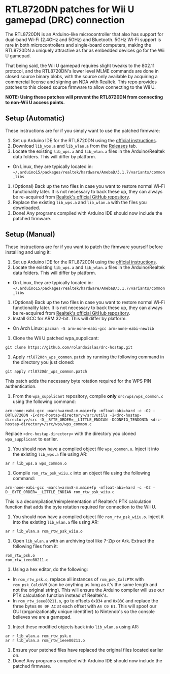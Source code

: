 # RTL8720DN patches for Wii U gamepad (DRC) connection

The RTL8720DN is an Arduino-like microcontroller that also has support for dual-band Wi-Fi (2.4GHz and 5GHz) and Bluetooth. 5GHz Wi-Fi support is rare in both microcontrollers and single-board computers, making the RTL8720DN a uniquely attractive as far as embedded devices go for the Wii U gamepad.

That being said, the Wii U gamepad requires slight tweaks to the 802.11 protocol, and the RTL8720DN's lower level MLME commands are done in closed source binary blobs, with the source only available by acquiring a commercial license and signing an NDA with Realtek. This repo provides patches to this closed source firmware to allow connecting to the Wii U.

**NOTE: Using these patches will prevent the RTL8720DN from connecting to non-Wii U access points.**

## Setup (Automatic)

These instructions are for if you simply want to use the patched firmware:

1. Set up Arduino IDE for the RTL8720DN using the [official instructions](https://www.amebaiot.com/en/amebad-bw16-arduino-getting-started/).
1. Download `lib_wps.a` and `lib_wlan.a` from the [Releases](/vanilla-wiiu/rtl8720dn/releases) tab.
1. Locate the existing `lib_wps.a` and `lib_wlan.a` files in the Arduino/Realtek data folders. This will differ by platform.
  - On Linux, they are typically located in: `~/.arduino15/packages/realtek/hardware/AmebaD/3.1.7/variants/common_libs`
1. (Optional) Back up the two files in case you want to restore normal Wi-Fi functionality later. It is not necessary to back these up, they can always be re-acquired from [Realtek's official GitHub repository](https://github.com/ambiot/ambd_arduino/tree/dev/Arduino_package/hardware/variants/common_libs).
1. Replace the existing `lib_wps.a` and `lib_wlan.a` with the files you downloaded. 
1. Done! Any programs compiled with Arduino IDE should now include the patched firmware.

## Setup (Manual)

These instructions are for if you want to patch the firmware yourself before installing and using it:

1. Set up Arduino IDE for the RTL8720DN using the [official instructions](https://www.amebaiot.com/en/amebad-bw16-arduino-getting-started/).
1. Locate the existing `lib_wps.a` and `lib_wlan.a` files in the Arduino/Realtek data folders. This will differ by platform.
  - On Linux, they are typically located in: `~/.arduino15/packages/realtek/hardware/AmebaD/3.1.7/variants/common_libs`
1. (Optional) Back up the two files in case you want to restore normal Wi-Fi functionality later. It is not necessary to back these up, they can always be re-acquired from [Realtek's official GitHub repository](https://github.com/ambiot/ambd_arduino/tree/dev/Arduino_package/hardware/variants/common_libs).
1. Install GCC for ARM 32-bit. This will differ by platform.
  - On Arch Linux: `pacman -S arm-none-eabi-gcc arm-none-eabi-newlib`
1. Clone the Wii U patched wpa_supplicant:
  ```
  git clone https://github.com/rolandoislas/drc-hostap.git
  ```
1. Apply `rtl8720dn_wps_common.patch` by running the following command in the directory you just cloned:
  ```
  git apply rtl8720dn_wps_common.patch
  ```
  This patch adds the necessary byte rotation required for the WPS PIN authentication.
1. From the `wpa_supplicant` repository, compile **only** `src/wps/wps_common.c` using the following command:
  ```
  arm-none-eabi-gcc -march=armv8-m.main+fp -mfloat-abi=hard -c -O2 -DRTL8720DN -I<drc-hostap-directory>/src/utils -I<drc-hostap-directory>/src -D__BYTE_ORDER=__LITTLE_ENDIAN -DCONFIG_TENDONIN <drc-hostap-directory>/src/wps/wps_common.c
  ```
  Replace `<drc-hostap-directory>` with the directory you cloned `wpa_supplicant` to earlier.
1. You should now have a compiled object file `wps_common.o`. Inject it into the existing `lib_wps.a` file using AR:
  ```
  ar r lib_wps.a wps_common.o
  ```
1. Compile `rom_rtw_psk_wiiu.c` into an object file using the following command:
  ```
  arm-none-eabi-gcc -march=armv8-m.main+fp -mfloat-abi=hard -c -O2 -D__BYTE_ORDER=__LITTLE_ENDIAN rom_rtw_psk_wiiu.c
  ```
  This is a decompilation/reimplementation of Realtek's PTK calculation function that adds the byte rotation required for connection to the Wii U.
1. You should now have a compiled object file `rom_rtw_psk_wiiu.o`. Inject it into the existing `lib_wlan.a` file using AR:
  ```
  ar r lib_wlan.a rom_rtw_psk_wiiu.o
  ```
1. Open `lib_wlan.a` with an archiving tool like 7-Zip or Ark. Extract the following files from it:
  ```
  rom_rtw_psk.o
  rom_rtw_ieee80211.o
  ```
1. Using a hex editor, do the following:
  - In `rom_rtw_psk.o`, replace all instances of `rom_psk_CalcPTK` with `rom_psk_CalcNVM` (can be anything as long as it's the same length and not the original string). This will ensure the Arduino compiler will use our PTK calculation function instead of Realtek's.
  - In `rom_rtw_ieee80211.o`, go to offsets `0xB34` and `0xB3C` and replace the three bytes `00 0F AC` at each offset with `A4 C0 E1`. This will spoof our OUI (organizationally unique identifier) to Nintendo's so the console believes we are a gamepad.
1. Inject these modified objects back into `lib_wlan.a` using AR:
  ```
  ar r lib_wlan.a rom_rtw_psk.o
  ar r lib_wlan.a rom_rtw_ieee80211.o
  ```
1. Ensure your patched files have replaced the original files located earlier on.
1. Done! Any programs compiled with Arduino IDE should now include the patched firmware.